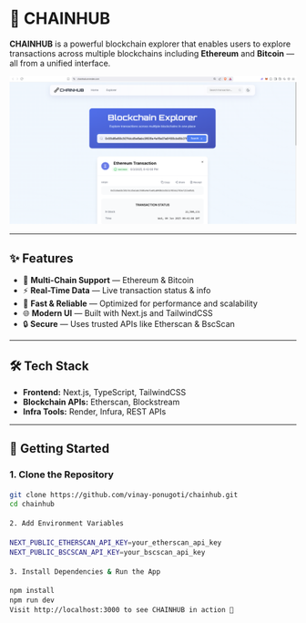 # 🚀 CHAINHUB

**CHAINHUB** is a powerful blockchain explorer that enables users to explore transactions across multiple blockchains including **Ethereum** and **Bitcoin** — all from a unified interface.

<div align="center">
  <img src="./public/demo.png" alt="ChainHub Demo" width="700"/>
</div>

---

## ✨ Features

- 🔗 **Multi-Chain Support** — Ethereum & Bitcoin
- ⚡ **Real-Time Data** — Live transaction status & info
- 🚀 **Fast & Reliable** — Optimized for performance and scalability
- 🌐 **Modern UI** — Built with Next.js and TailwindCSS
- 🔒 **Secure** — Uses trusted APIs like Etherscan & BscScan

---

## 🛠️ Tech Stack

- **Frontend:** Next.js, TypeScript, TailwindCSS
- **Blockchain APIs:** Etherscan, Blockstream
- **Infra Tools:** Render, Infura, REST APIs

---

## 🚀 Getting Started

### 1. Clone the Repository

```bash
git clone https://github.com/vinay-ponugoti/chainhub.git
cd chainhub

2. Add Environment Variables

NEXT_PUBLIC_ETHERSCAN_API_KEY=your_etherscan_api_key
NEXT_PUBLIC_BSCSCAN_API_KEY=your_bscscan_api_key

3. Install Dependencies & Run the App

npm install
npm run dev
Visit http://localhost:3000 to see CHAINHUB in action 🎉
